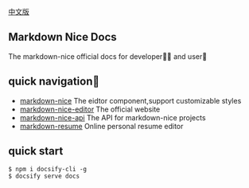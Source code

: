 [中文版](./README.zh-CN.md)

## Markdown Nice Docs

The markdown-nice official docs for developer👩‍💻 and user🙍‍

## quick navigation🔖
- [markdown-nice](https://github.com/mdnice/markdown-nice) The eidtor component,support customizable styles
- [markdown-nice-editor](https://github.com/mdnice/markdown-nice-editor) The official website
- [markdown-nice-api](https://github.com/mdnice/markdown-nice-api) The API for markdown-nice projects
- [markdown-resume](https://github.com/mdnice/markdown-resume) Online personal resume editor

## quick start

```shell
$ npm i docsify-cli -g 
$ docsify serve docs
```
